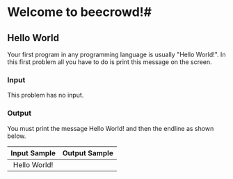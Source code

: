 # Welcome to beecrowd!#

## Hello World 

<p>Your first program in any programming language is usually "Hello World!". In this first problem all you have to do is print this message on the screen.</p>

### Input
<p>
This problem has no input.</p>

### Output
<p>
You must print the message Hello World! and then the endline as shown below.</p>

|Input Sample |	Output Sample |
|:--:|:--:|
| Hello World! | |

```javascript


```

